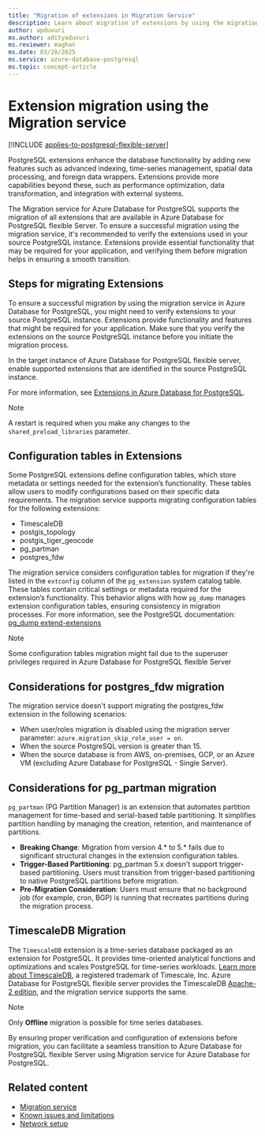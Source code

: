 ```yaml
---
title: "Migration of extensions in Migration Service"
description: Learn about migration of extensions by using the migration service in Azure Database for PostgreSQL.
author: apduvuri
ms.author: adityaduvuri
ms.reviewer: maghan
ms.date: 03/28/2025
ms.service: azure-database-postgresql
ms.topic: concept-article
---
```


# Extension migration using the Migration service

[!INCLUDE [applies-to-postgresql-flexible-server](~/reusable-content/ce-skilling/azure/includes/postgresql/includes/applies-to-postgresql-flexible-server.md)]

PostgreSQL extensions enhance the database functionality by adding new features such as advanced indexing, time-series management, spatial data processing, and foreign data wrappers. Extensions provide more capabilities beyond these, such as performance optimization, data transformation, and integration with external systems.

The Migration service for Azure Database for PostgreSQL supports the migration of all extensions that are available in Azure Database for PostgreSQL flexible Server. To ensure a successful migration using the migration service, it's recommended to verify the extensions used in your source PostgreSQL instance. Extensions provide essential functionality that may be required for your application, and verifying them before migration helps in ensuring a smooth transition.

## Steps for migrating Extensions

To ensure a successful migration by using the migration service in Azure Database for PostgreSQL, you might need to verify extensions to your source PostgreSQL instance. Extensions provide functionality and features that might be required for your application. Make sure that you verify the extensions on the source PostgreSQL instance before you initiate the migration process.

In the target instance of Azure Database for PostgreSQL flexible server, enable supported extensions that are identified in the source PostgreSQL instance.

For more information, see [Extensions in Azure Database for PostgreSQL](../../../../flexible-server/concepts-extensions.md#how-to-use-postgresql-extensions).

> [!NOTE]  
> A restart is required when you make any changes to the `shared_preload_libraries` parameter.

## Configuration tables in Extensions

Some PostgreSQL extensions define configuration tables, which store metadata or settings needed for the extension’s functionality. These tables allow users to modify configurations based on their specific data requirements. The migration service supports migrating configuration tables for the following extensions:

- TimescaleDB
- postgis_topology
- postgis_tiger_geocode
- pg_partman
- postgres_fdw

The migration service considers configuration tables for migration if they're listed in the `extconfig` column of the `pg_extension` system catalog table. These tables contain critical settings or metadata required for the extension’s functionality. This behavior aligns with how `pg_dump` manages extension configuration tables, ensuring consistency in migration processes. For more information, see the PostgreSQL documentation: [pg_dump extend-extensions](https://www.postgresql.org/docs/current/extend-extensions.html#EXTEND-EXTENSIONS-CONFIG-TABLES)

> [!NOTE]  
  > Some configuration tables migration might fail due to the superuser privileges required in Azure Database for PostgreSQL flexible Server


## Considerations for postgres_fdw migration

The migration service doesn't support migrating the postgres_fdw extension in the following scenarios:
- When user/roles migration is disabled using the migration server parameter: `azure.migration_skip_role_user = on`.
- When the source PostgreSQL version is greater than 15.
- When the source database is from AWS, on-premises, GCP, or an Azure VM (excluding Azure Database for PostgreSQL - Single Server).

## Considerations for pg_partman migration
`pg_partman` (PG Partition Manager) is an extension that automates partition management for time-based and serial-based table partitioning. It simplifies partition handling by managing the creation, retention, and maintenance of partitions.

- **Breaking Change**: Migration from version 4.* to 5.* fails due to significant structural changes in the extension configuration tables.
- **Trigger-Based Partitioning**: pg_partman 5.x doesn't support trigger-based partitioning. Users must transition from trigger-based partitioning to native PostgreSQL partitions before migration.
- **Pre-Migration Consideration**: Users must ensure that no background job (for example, cron, BGP) is running that recreates partitions during the migration process.


## TimescaleDB Migration
The `TimescaleDB` extension is a time-series database packaged as an extension for PostgreSQL. It provides time-oriented analytical functions and optimizations and scales PostgreSQL for time-series workloads. [Learn more about TimescaleDB](https://docs.timescale.com/timescaledb/latest/), a registered trademark of Timescale, Inc. Azure Database for PostgreSQL flexible server provides the TimescaleDB [Apache-2 edition](https://www.timescale.com/legal/licenses), and the migration service supports the same.

> [!NOTE]  
  > Only **Offline** migration is possible for time series databases.


By ensuring proper verification and configuration of extensions before migration, you can facilitate a seamless transition to Azure Database for PostgreSQL flexible Server using Migration service for Azure Database for PostgreSQL.


## Related content

- [Migration service](concepts-migration-service-postgresql.md)
- [Known issues and limitations](concepts-known-issues-migration-service.md)
- [Network setup](how-to-network-setup-migration-service.md)
